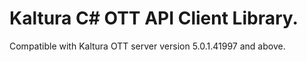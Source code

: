 # Kaltura C# OTT API Client Library.
Compatible with Kaltura OTT server version 5.0.1.41997 and above.
